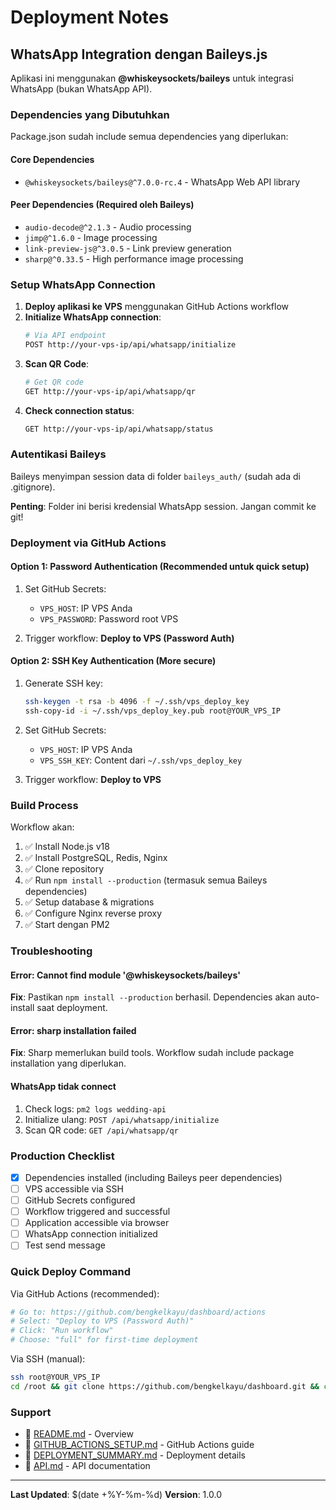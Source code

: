 # Deployment Notes

## WhatsApp Integration dengan Baileys.js

Aplikasi ini menggunakan **@whiskeysockets/baileys** untuk integrasi WhatsApp (bukan WhatsApp API).

### Dependencies yang Dibutuhkan

Package.json sudah include semua dependencies yang diperlukan:

#### Core Dependencies
- `@whiskeysockets/baileys@^7.0.0-rc.4` - WhatsApp Web API library

#### Peer Dependencies (Required oleh Baileys)
- `audio-decode@^2.1.3` - Audio processing
- `jimp@^1.6.0` - Image processing
- `link-preview-js@^3.0.5` - Link preview generation
- `sharp@^0.33.5` - High performance image processing

### Setup WhatsApp Connection

1. **Deploy aplikasi ke VPS** menggunakan GitHub Actions workflow
2. **Initialize WhatsApp connection**:
   ```bash
   # Via API endpoint
   POST http://your-vps-ip/api/whatsapp/initialize
   ```
3. **Scan QR Code**:
   ```bash
   # Get QR code
   GET http://your-vps-ip/api/whatsapp/qr
   ```
4. **Check connection status**:
   ```bash
   GET http://your-vps-ip/api/whatsapp/status
   ```

### Autentikasi Baileys

Baileys menyimpan session data di folder `baileys_auth/` (sudah ada di .gitignore).

**Penting**: Folder ini berisi kredensial WhatsApp session. Jangan commit ke git!

### Deployment via GitHub Actions

#### Option 1: Password Authentication (Recommended untuk quick setup)
1. Set GitHub Secrets:
   - `VPS_HOST`: IP VPS Anda
   - `VPS_PASSWORD`: Password root VPS

2. Trigger workflow: **Deploy to VPS (Password Auth)**

#### Option 2: SSH Key Authentication (More secure)
1. Generate SSH key:
   ```bash
   ssh-keygen -t rsa -b 4096 -f ~/.ssh/vps_deploy_key
   ssh-copy-id -i ~/.ssh/vps_deploy_key.pub root@YOUR_VPS_IP
   ```

2. Set GitHub Secrets:
   - `VPS_HOST`: IP VPS Anda
   - `VPS_SSH_KEY`: Content dari `~/.ssh/vps_deploy_key`

3. Trigger workflow: **Deploy to VPS**

### Build Process

Workflow akan:
1. ✅ Install Node.js v18
2. ✅ Install PostgreSQL, Redis, Nginx
3. ✅ Clone repository
4. ✅ Run `npm install --production` (termasuk semua Baileys dependencies)
5. ✅ Setup database & migrations
6. ✅ Configure Nginx reverse proxy
7. ✅ Start dengan PM2

### Troubleshooting

#### Error: Cannot find module '@whiskeysockets/baileys'
**Fix**: Pastikan `npm install --production` berhasil. Dependencies akan auto-install saat deployment.

#### Error: sharp installation failed
**Fix**: Sharp memerlukan build tools. Workflow sudah include package installation yang diperlukan.

#### WhatsApp tidak connect
1. Check logs: `pm2 logs wedding-api`
2. Initialize ulang: `POST /api/whatsapp/initialize`
3. Scan QR code: `GET /api/whatsapp/qr`

### Production Checklist

- [x] Dependencies installed (including Baileys peer dependencies)
- [ ] VPS accessible via SSH
- [ ] GitHub Secrets configured
- [ ] Workflow triggered and successful
- [ ] Application accessible via browser
- [ ] WhatsApp connection initialized
- [ ] Test send message

### Quick Deploy Command

Via GitHub Actions (recommended):
```bash
# Go to: https://github.com/bengkelkayu/dashboard/actions
# Select: "Deploy to VPS (Password Auth)"
# Click: "Run workflow"
# Choose: "full" for first-time deployment
```

Via SSH (manual):
```bash
ssh root@YOUR_VPS_IP
cd /root && git clone https://github.com/bengkelkayu/dashboard.git && cd dashboard && chmod +x deploy-vps.sh && ./deploy-vps.sh
```

### Support

- 📖 [README.md](README.md) - Overview
- 🚀 [GITHUB_ACTIONS_SETUP.md](GITHUB_ACTIONS_SETUP.md) - GitHub Actions guide
- 🔧 [DEPLOYMENT_SUMMARY.md](DEPLOYMENT_SUMMARY.md) - Deployment details
- 📡 [API.md](API.md) - API documentation

---

**Last Updated**: $(date +%Y-%m-%d)
**Version**: 1.0.0
